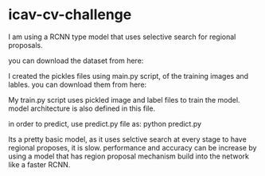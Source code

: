 # icav-cv-challenge

I am using a RCNN type model that uses selective search for regional proposals.

you can download the dataset from here: 

I created the pickles files using main.py script, of the training images and lables. you can download them from here:


My train.py script uses pickled image and label files to train the model. model architecture is also defined in this file.

in order to predict, use predict.py file as:
python predict.py <path to image file>
  
Its a pretty basic model, as it uses selctive search at every stage to have regional proposes, it is slow. performance and accuracy can be increase by using a model that has region proposal mechanism build into the network like a faster RCNN.
